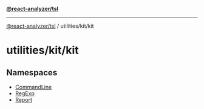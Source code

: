 [**@react-analyzer/tsl**](../../../README.md)

***

[@react-analyzer/tsl](../../../README.md) / utilities/kit/kit

# utilities/kit/kit

## Namespaces

- [CommandLine](namespaces/CommandLine/README.md)
- [RegExp](namespaces/RegExp/README.md)
- [Report](namespaces/Report/README.md)
